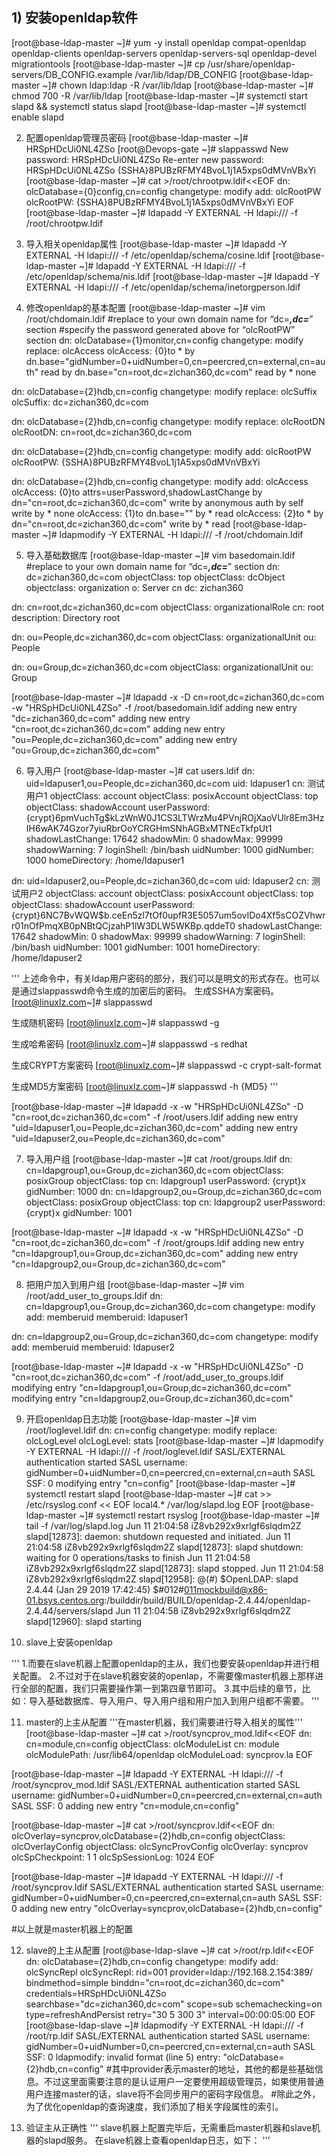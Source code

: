 ## 1) 安装openldap软件
[root@base-ldap-master ~]# yum -y install openldap compat-openldap openldap-clients openldap-servers openldap-servers-sql openldap-devel migrationtools
[root@base-ldap-master ~]# cp /usr/share/openldap-servers/DB_CONFIG.example /var/lib/ldap/DB_CONFIG
[root@base-ldap-master ~]# chown ldap:ldap -R /var/lib/ldap
[root@base-ldap-master ~]# chmod 700 -R /var/lib/ldap
[root@base-ldap-master ~]# systemctl start slapd && systemctl status slapd
[root@base-ldap-master ~]# systemctl enable slapd

2) 配置openldap管理员密码
[root@base-ldap-master ~]# HRSpHDcUi0NL4ZSo
[root@Devops-gate ~]# slappasswd 
New password: HRSpHDcUi0NL4ZSo
Re-enter new password: HRSpHDcUi0NL4ZSo
{SSHA}8PUBzRFMY4BvoL1j1A5xps0dMVnVBxYi
[root@base-ldap-master ~]# cat >/root/chrootpw.ldif<<EOF
dn: olcDatabase={0}config,cn=config
changetype: modify
add: olcRootPW
olcRootPW: {SSHA}8PUBzRFMY4BvoL1j1A5xps0dMVnVBxYi
EOF
[root@base-ldap-master ~]# ldapadd -Y EXTERNAL -H ldapi:/// -f /root/chrootpw.ldif

3) 导入相关openldap属性
[root@base-ldap-master ~]# ldapadd -Y EXTERNAL -H ldapi:/// -f /etc/openldap/schema/cosine.ldif
[root@base-ldap-master ~]# ldapadd -Y EXTERNAL -H ldapi:/// -f /etc/openldap/schema/nis.ldif
[root@base-ldap-master ~]# ldapadd -Y EXTERNAL -H ldapi:/// -f /etc/openldap/schema/inetorgperson.ldif

4) 修改openldap的基本配置
[root@base-ldap-master ~]# vim /root/chdomain.ldif 
#replace to your own domain name for “dc=***,dc=***” section
#specify the password generated above for “olcRootPW” section
dn: olcDatabase={1}monitor,cn=config
changetype: modify
replace: olcAccess
olcAccess: {0}to * by dn.base="gidNumber=0+uidNumber=0,cn=peercred,cn=external,cn=auth" read by dn.base="cn=root,dc=zichan360,dc=com" read by * none

dn: olcDatabase={2}hdb,cn=config
changetype: modify
replace: olcSuffix
olcSuffix: dc=zichan360,dc=com

dn: olcDatabase={2}hdb,cn=config
changetype: modify
replace: olcRootDN
olcRootDN: cn=root,dc=zichan360,dc=com

dn: olcDatabase={2}hdb,cn=config
changetype: modify
add: olcRootPW
olcRootPW: {SSHA}8PUBzRFMY4BvoL1j1A5xps0dMVnVBxYi

dn: olcDatabase={2}hdb,cn=config
changetype: modify
add: olcAccess
olcAccess: {0}to attrs=userPassword,shadowLastChange by dn="cn=root,dc=zichan360,dc=com" write by anonymous auth by self write by * none
olcAccess: {1}to dn.base="" by * read
olcAccess: {2}to * by dn="cn=root,dc=zichan360,dc=com" write by * read
[root@base-ldap-master ~]# ldapmodify -Y EXTERNAL -H ldapi:/// -f /root/chdomain.ldif


5) 导入基础数据库
[root@base-ldap-master ~]# vim basedomain.ldif 
#replace to your own domain name for “dc=***,dc=***” section
dn: dc=zichan360,dc=com
objectClass: top
objectClass: dcObject
objectclass: organization
o: Server cn
dc: zichan360

dn: cn=root,dc=zichan360,dc=com
objectClass: organizationalRole
cn: root
description: Directory root

dn: ou=People,dc=zichan360,dc=com
objectClass: organizationalUnit
ou: People

dn: ou=Group,dc=zichan360,dc=com
objectClass: organizationalUnit
ou: Group


[root@base-ldap-master ~]# ldapadd -x -D cn=root,dc=zichan360,dc=com -w "HRSpHDcUi0NL4ZSo" -f /root/basedomain.ldif
adding new entry "dc=zichan360,dc=com"
adding new entry "cn=root,dc=zichan360,dc=com"
adding new entry "ou=People,dc=zichan360,dc=com"
adding new entry "ou=Group,dc=zichan360,dc=com"


6) 导入用户
[root@base-ldap-master ~]# cat users.ldif 
dn: uid=ldapuser1,ou=People,dc=zichan360,dc=com
uid: ldapuser1
cn: 测试用户1
objectClass: account
objectClass: posixAccount
objectClass: top
objectClass: shadowAccount
userPassword: {crypt}$6$pmVuchTg$kLzWnW0J1CS3LTWrzMu4PVnjROjXaoVUlr8Em3HzIH6wAK74Gzor7yiuRbrOoYCRGHmSNhAGBxMTNEcTkfpUt1
shadowLastChange: 17642
shadowMin: 0
shadowMax: 99999
shadowWarning: 7
loginShell: /bin/bash
uidNumber: 1000
gidNumber: 1000
homeDirectory: /home/ldapuser1

dn: uid=ldapuser2,ou=People,dc=zichan360,dc=com
uid: ldapuser2
cn: 测试用户2
objectClass: account
objectClass: posixAccount
objectClass: top
objectClass: shadowAccount
userPassword: {crypt}$6$NC7BvWQW$b.ceEn5zl7tOf0upfR3E5057um5ovIDo4Xf5sCOZVhwrr01nOfPmqXB0pNBtQCjzahP1lW3DLW5WKBp.qddeT0
shadowLastChange: 17642
shadowMin: 0
shadowMax: 99999
shadowWarning: 7
loginShell: /bin/bash
uidNumber: 1001
gidNumber: 1001
homeDirectory: /home/ldapuser2


'''
上述命令中，有关ldap用户密码的部分，我们可以是明文的形式存在。也可以是通过slappasswd命令生成的加密后的密码。
生成SSHA方案密码。
[root@linuxlz.com~]# slappasswd

生成随机密码
[root@linuxlz.com~]# slappasswd -g

生成哈希密码
[root@linuxlz.com~]# slappasswd -s redhat

生成CRYPT方案密码
[root@linuxlz.com~]# slappasswd -c crypt-salt-format

生成MD5方案密码
[root@linuxlz.com~]# slappasswd -h {MD5}
'''

[root@base-ldap-master ~]# ldapadd -x -w "HRSpHDcUi0NL4ZSo" -D "cn=root,dc=zichan360,dc=com" -f /root/users.ldif 
adding new entry "uid=ldapuser1,ou=People,dc=zichan360,dc=com"
adding new entry "uid=ldapuser2,ou=People,dc=zichan360,dc=com"


7) 导入用户组
[root@base-ldap-master ~]# cat /root/groups.ldif 
dn: cn=ldapgroup1,ou=Group,dc=zichan360,dc=com
objectClass: posixGroup
objectClass: top
cn: ldapgroup1
userPassword: {crypt}x
gidNumber: 1000
dn: cn=ldapgroup2,ou=Group,dc=zichan360,dc=com
objectClass: posixGroup
objectClass: top
cn: ldapgroup2
userPassword: {crypt}x
gidNumber: 1001

[root@base-ldap-master ~]# ldapadd -x -w "HRSpHDcUi0NL4ZSo" -D "cn=root,dc=zichan360,dc=com" -f /root/groups.ldif 
adding new entry "cn=ldapgroup1,ou=Group,dc=zichan360,dc=com"
adding new entry "cn=ldapgroup2,ou=Group,dc=zichan360,dc=com"


8) 把用户加入到用户组
[root@base-ldap-master ~]# vim /root/add_user_to_groups.ldif 
dn: cn=ldapgroup1,ou=Group,dc=zichan360,dc=com
changetype: modify
add: memberuid
memberuid: ldapuser1

dn: cn=ldapgroup2,ou=Group,dc=zichan360,dc=com
changetype: modify
add: memberuid
memberuid: ldapuser2

[root@base-ldap-master ~]# ldapadd -x -w "HRSpHDcUi0NL4ZSo" -D "cn=root,dc=zichan360,dc=com" -f /root/add_user_to_groups.ldif
modifying entry "cn=ldapgroup1,ou=Group,dc=zichan360,dc=com"
modifying entry "cn=ldapgroup2,ou=Group,dc=zichan360,dc=com"


9) 开启openldap日志功能
[root@base-ldap-master ~]# vim /root/loglevel.ldif 
dn: cn=config
changetype: modify
replace: olcLogLevel
olcLogLevel: stats
[root@base-ldap-master ~]# ldapmodify -Y EXTERNAL -H ldapi:/// -f /root/loglevel.ldif
SASL/EXTERNAL authentication started
SASL username: gidNumber=0+uidNumber=0,cn=peercred,cn=external,cn=auth
SASL SSF: 0
modifying entry "cn=config"
[root@base-ldap-master ~]# systemctl restart slapd
[root@base-ldap-master ~]# cat >> /etc/rsyslog.conf << EOF
local4.* /var/log/slapd.log
EOF
[root@base-ldap-master ~]# systemctl restart rsyslog
[root@base-ldap-master ~]# tail -f /var/log/slapd.log
Jun 11 21:04:58 iZ8vb292x9xrlgf6slqdm2Z slapd[12873]: daemon: shutdown requested and initiated.
Jun 11 21:04:58 iZ8vb292x9xrlgf6slqdm2Z slapd[12873]: slapd shutdown: waiting for 0 operations/tasks to finish
Jun 11 21:04:58 iZ8vb292x9xrlgf6slqdm2Z slapd[12873]: slapd stopped.
Jun 11 21:04:58 iZ8vb292x9xrlgf6slqdm2Z slapd[12958]: @(#) $OpenLDAP: slapd 2.4.44 (Jan 29 2019 17:42:45) $#012#011mockbuild@x86-01.bsys.centos.org:/builddir/build/BUILD/openldap-2.4.44/openldap-2.4.44/servers/slapd
Jun 11 21:04:58 iZ8vb292x9xrlgf6slqdm2Z slapd[12960]: slapd starting


10) slave上安装openldap

'''
1.而要在slave机器上配置openldap的主从，我们也要安装openldap并进行相关配置。
2.不过对于在slave机器安装的openlap，不需要像master机器上那样进行全部的配置，我们只需要操作第一到第四章节即可。
3.其中后续的章节，比如：导入基础数据库、导入用户、导入用户组和用户加入到用户组都不需要。
'''

11) master的上主从配置
'''在master机器，我们需要进行导入相关的属性'''
[root@base-ldap-master ~]# cat >/root/syncprov_mod.ldif<<EOF
dn: cn=module,cn=config
objectClass: olcModuleList
cn: module
olcModulePath: /usr/lib64/openldap
olcModuleLoad: syncprov.la
EOF

[root@base-ldap-master ~]# ldapadd -Y EXTERNAL -H ldapi:/// -f /root/syncprov_mod.ldif
SASL/EXTERNAL authentication started
SASL username: gidNumber=0+uidNumber=0,cn=peercred,cn=external,cn=auth
SASL SSF: 0
adding new entry "cn=module,cn=config"

[root@base-ldap-master ~]# cat >/root/syncprov.ldif<<EOF
dn: olcOverlay=syncprov,olcDatabase={2}hdb,cn=config
objectClass: olcOverlayConfig
objectClass: olcSyncProvConfig
olcOverlay: syncprov
olcSpCheckpoint: 1 1
olcSpSessionLog: 1024
EOF

[root@base-ldap-master ~]# ldapadd -Y EXTERNAL -H ldapi:/// -f /root/syncprov.ldif
SASL/EXTERNAL authentication started
SASL username: gidNumber=0+uidNumber=0,cn=peercred,cn=external,cn=auth
SASL SSF: 0
adding new entry "olcOverlay=syncprov,olcDatabase={2}hdb,cn=config"

#以上就是master机器上的配置


12) slave的上主从配置
[root@base-ldap-slave ~]# cat >/root/rp.ldif<<EOF 
dn: olcDatabase={2}hdb,cn=config
changetype: modify
add: olcSyncRepl
olcSyncRepl: rid=001
    provider=ldap://192.168.2.154:389/
    bindmethod=simple
    binddn="cn=root,dc=zichan360,dc=com"
    credentials=HRSpHDcUi0NL4ZSo
    searchbase="dc=zichan360,dc=com"
    scope=sub
    schemachecking=on
    type=refreshAndPersist
    retry="30 5 300 3"
    interval=00:00:05:00
EOF
[root@base-ldap-slave ~]# ldapmodify -Y EXTERNAL -H ldapi:/// -f /root/rp.ldif
SASL/EXTERNAL authentication started
SASL username: gidNumber=0+uidNumber=0,cn=peercred,cn=external,cn=auth
SASL SSF: 0
ldapmodify: invalid format (line 5) entry: "olcDatabase={2}hdb,cn=config"
#其中provider表示master的地址，其他的都是些基础信息。不过这里面需要注意的是认证用户一定要使用超级管理员，如果使用普通用户连接master的话，slave将不会同步用户的密码字段信息。
#除此之外，为了优化openldap的查询速度，我们添加了相关字段属性的索引。


13) 验证主从正确性
'''
slave机器上配置完毕后，无需重启master机器和slave机器的slapd服务。
在slave机器上查看openldap日志，如下：
'''



